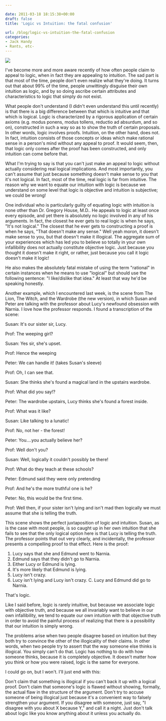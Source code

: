 ```yaml
---

date: 2011-03-18 18:15:38+00:00
draft: false
title: 'Logic vs Intuition: the fatal confusion'

url: /blog/logic-vs-intuition-the-fatal-confusion
categories:
- Jack Handy
- Rants, etc-
---
```


![](http://static1.squarespace.com/static/5b29b282b27e39d3891a137e/5b29d50ac07b083624e43ad2/5b29d50bc07b083624e43b07/1529468457009/pexels-photo-310386-e1498099319292.jpeg)

  



I've become more and more aware recently of how often people claim to appeal to logic, when in fact they are appealing to intuition. The sad part is that most of the time, people don't even realize what they're doing. It turns out that about 99% of the time, people unwittingly disguise their own intuition as logic, and by so doing ascribe certain attributes and characteristics to logic that simply do not exist.




What people don't understand (I didn't even understand this until recently) is that there is a big difference between that which is intuitive and that which is logical. Logic is characterized by a rigorous application of certain axioms (e.g. modus ponens, modus tollens, reductio ad absurdum, and so on), constructed in such a way so as to show the truth of certain proposals. In other words, logic involves proofs. Intuition, on the other hand, does not. In fact, intuition consists of those concepts or ideas which make rational sense in a person's mind without any appeal to proof. It would seem, then, that logic only comes after the proof has been constructed, and only intuition can come before that.




What I'm trying to say is that you can't just make an appeal to logic without actually considering real logical implications. And most importantly, you can't assume that just because something doesn't make sense to you that it's not logical. In fact, most of the time, real logic is far from intuitive. The reason why we want to equate our intuition with logic is because we understand on some level that logic is objective and intuition is subjective; we could be wrong!




One individual who is particularly guilty of equating logic with intuition is none other than Dr. Gregory House, M.D.. He appeals to logic at least once every episode, and yet there is absolutely no logic involved in any of his arguments. In fact, the closest he ever gets to real logic is when he says, "It's not logical." The closest that he ever gets to constructing a proof is when he says, "That doesn't make any sense." Well yeah moron, it doesn't make sense to you, but that doesn't make it illogical. The aggregate sum of your experiences which has led you to believe so totally in your own infallibility does not actually constitute objective logic. Just because you thought it doesn't make it right, or rather, just because you call it logic doesn't make it logic!




He also makes the absolutely fatal mistake of using the term "rational" in certain instances when he means to use "logical" but should use the following sentence: "I like/dislike that idea." At least that way he'd be speaking honestly.




Another example, which I encountered last week, is the scene from The Lion, The Witch, and the Wardrobe (the new version), in which Susan and Peter are talking with the professor about Lucy's newfound obsession with Narnia. I love how the professor responds. I found a transcription of the scene:




Susan: It's our sister sir, Lucy.




Prof: The weeping girl?




Susan: Yes sir, she's upset.




Prof: Hence the weeping




Peter: We can handle it! (takes Susan's sleeve)




Prof: Oh, I can see that.




Susan: She thinks she's found a magical land in the upstairs wardrobe.




Prof: What did you say!?




Peter: The wardrobe upstairs, Lucy thinks she's found a forest inside.




Prof: What was it like?




Susan: Like talking to a lunatic!




Prof: No, not her - the forest!




Peter: You....you actually believe her?




Prof: Well don't you?




Susan: Well, logically it couldn't possibly be there!




Prof: What do they teach at these schools?




Peter: Edmund said they were only pretending




Prof: And he's the more truthful one is he?




Peter: No, this would be the first time.




Prof: Well then, if your sister isn't lying and isn't mad then logically we must assume that she is telling the truth.




This scene shows the perfect juxtaposition of logic and intuition. Susan, as is the case with most people, is so caught up in her own intuition that she fails to see that the only logical option here is that Lucy is telling the truth. The professor points that out very clearly, and incidentally, the professor presents a compelling proof to that effect. Here is the proof:




1. Lucy says that she and Edmund went to Narnia.
2. Edmund says that they didn't go to Narnia.
3. Either Lucy or Edmund is lying.
4. It's more likely that Edmund is lying.
5. Lucy isn't crazy.
6. Lucy isn't lying and Lucy isn't crazy.
C. Lucy and Edmund did go to Narnia.




That's logic.




Like I said before, logic is rarely intuitive, but because we associate logic with objective truth, and because we all invariably want to believe in our own infallibility, we tend to equate our own intuition with that objective truth in order to avoid the painful process of realizing that there is a possibility that our intuition is simply wrong.




The problems arise when two people disagree based on intuition but they both try to convince the other of the illogicality of their claims. In other words, when two people try to assert that the way someone else thinks is illogical. You simply can't do that. Logic has nothing to do with how someone thinks, because it is completely objective. It doesn't matter how you think or how you were raised, logic is the same for everyone.




I could go on, but I won't. I'll just end with this:




Don't claim that something is illogical if you can't back it up with a logical proof. Don't claim that someone's logic is flawed without showing, formally, the actual flaw in the structure of the argument. Don't try to accuse someone of being illogical just because it's a convenient way to falsely strengthen your argument. If you disagree with someone, just say, "I disagree with you about X because Y," and call it a night. Just don't talk about logic like you know anything about it unless you actually do. 
